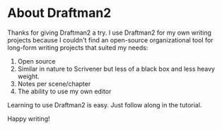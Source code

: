 # About Draftman2

Thanks for giving Draftman2 a try. I use Draftman2 for my own writing projects because I couldn't find an open-source organizational tool for long-form writing projects that suited my needs:

1.  Open source
2. Similar in nature to Scrivener but less of a black box and less heavy weight.
3. Notes per scene/chapter
4. The ability to use my own editor

Learning to use Draftman2 is easy. Just follow along in the tutorial.

Happy writing!

